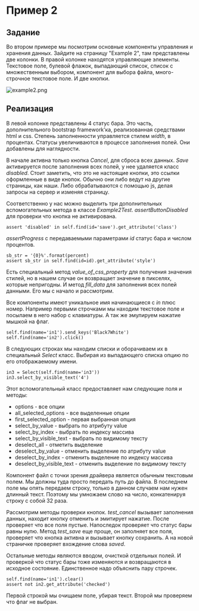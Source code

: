 Пример 2
========

Задание
-------

Во втором примере мы посмотрим основные компоненты управления и хранения данных. 
Зайдите на страницу "Example 2", там представлены две колонки. В правой колонке находятся управляющие элементы.
Текстовое поле, булевой флажок, выпадающий список, список с множественным выбором, компонент для выбора файла,
много-строчное текстовое поле. И две кнопки.

![example2.png](https://bitbucket.org/B7W/seleniumhowto/raw/default/docs/screens/example2.png)

Реализация
----------

В левой колонке представлены 4 статус бара. Это часть, дополнительного bootstrap framework’ка,
реализованная средствами html и css. Степень заполненности управляется стилем *width*, в процентах.
Статусы увеличиваются в процессе заполнения полей. Они добавлены для наглядности.

В начале активна только кнопка *Cancel*, для сброса всех данных. *Save* активируется после заполнения всех полей,
у нее удаляется класс *disabled*. Стоит заметить, что это не настоящие кнопки, это ссылки оформленные в виде кнопок.
Обычно они либо ведут на другие страницы, как наши. Либо обрабатываются c помощью js, делая запросы на сервер и изменяя страницу.

Соответственно у нас можно выделить три дополнительных вспомогательных метода в классе *Example2Test*.
*assertButtonDisabled* для проверки что кнопка не активирована.

	assert 'disabled' in self.find(id='save').get_attribute('class')

*assertProgress* с передаваемыми параметрами *id* статус бара и числом процентов.

    sb_str = '{0}%'.format(percent)
    assert sb_str in self.find(id=id).get_attribute('style')

Есть специальный метод *value_of_css_property* для получения значения стилей,
но в нашем случае он возвращает значение в пикселях, которые непригодны.
И метод *fill_data* для заполнения всех полей данными. Его мы с начало и рассмотрим.

Все компоненты имеют уникальное имя начинающиеся с *in* плюс номер.
Например первыми строчками мы находим текстовое поле и посылаем в него набор с клавиатуры.
А так же эмулируем нажатие мышкой на флаг.

	self.find(name='in1').send_keys('Black7White')
	self.find(name='in2').click()

В следующих строках мы находим списки и оборачиваем их в специальный *Select* класс.
Выбирая из выпадающего списка опцию по его отображаемому имени.

    in3 = Select(self.find(name='in3'))
    in3.select_by_visible_text('4')

Этот вспомогательный класс предоставляет нам следующие поля и методы:

* options - все опции
* all_selected_options - все выделенные опции
* first_selected_option - первая выбранная опция
* select_by_value - выбрать по атрибуту value
* select_by_index - выбрать по индексу массива
* select_by_visible_text - выбрать по видимому тексту
* deselect_all - отметить выделение
* deselect_by_value - отменить выделение по атрибуту value
* deselect_by_index - отменить выделение по индексу массива
* deselect_by_visible_text - отменить выделение по видимому тексту

Компонент файл с точки зрения драйвера является обычным текстовым полем. Мы должны туда просто передать путь до файла.
В последнем поле мы опять передаем строку, только в данном случаем нам нужен длинный текст.
Поэтому мы умножаем слово на число, конкатенируя строку с собой 32 раза.

Рассмотрим методы проверки кнопок. *test_cancel* вызывает заполнения данных, находит кнопку отменить и эмитирует нажатие.
После проверяет что все поля пустые. Напоследок проверяет что статус бары равны нулю.
Метод *test_save* еще проще, он заполняет все поля, проверяет что кнопка активна и вызывает кнопку сохранить.
А на новой страничке проверяет вхождение слова *saved*.

Остальные методы являются вводом, очисткой отдельных полей.
И проверкой что статус бары тоже изменяются и возвращаются в исходное состояние.
Единственное надо объяснить пару строчек.

    self.find(name='in1').clear()
	assert not in2.get_attribute('checked')

Первой строкой мы очищаем поле, убирая текст. Второй мы проверяем что флаг не выбран.